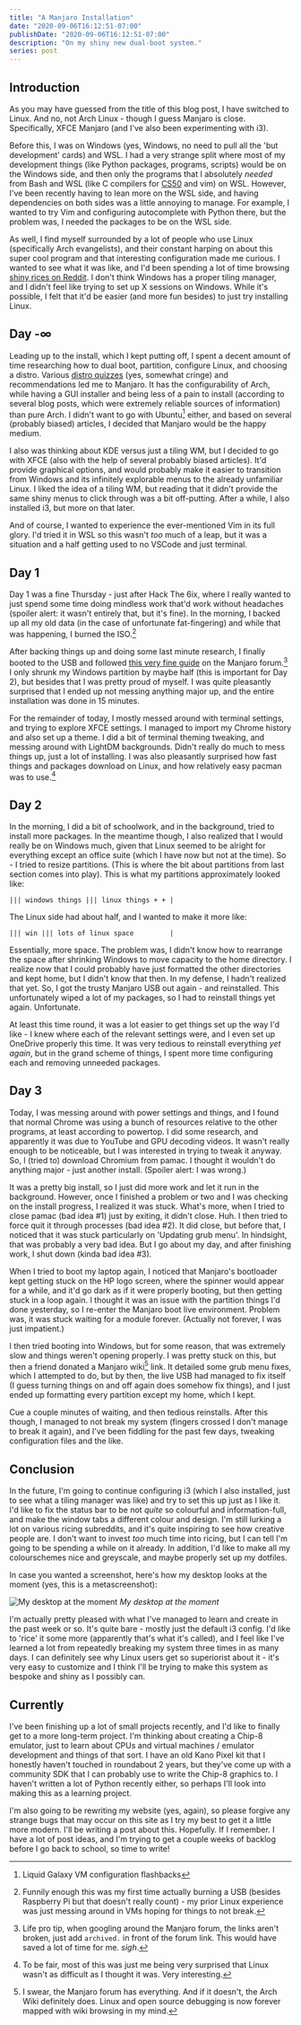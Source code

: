 ```yaml
---
title: "A Manjaro Installation"
date: "2020-09-06T16:12:51-07:00"
publishDate: "2020-09-06T16:12:51-07:00"
description: "On my shiny new dual-boot system."
series: post
---
```


## Introduction
As you may have guessed from the title of this blog post, I have switched to Linux. And no, not Arch Linux - though I guess Manjaro is close. Specifically, XFCE Manjaro (and I've also been experimenting with i3).

Before this, I was on Windows (yes, Windows, no need to pull all the 'but development' cards) and WSL. I had a very strange split where most of my development things (like Python packages, programs, scripts) would be on the Windows side, and then only the programs that I absolutely *needed* from Bash and WSL (like C compilers for [CS50](https://kewbish.github.io/blog/posts/200621/) and vim) on WSL. However, I've been recently having to lean more on the WSL side, and having dependencies on both sides was a little annoying to manage. For example, I wanted to try Vim and configuring autocomplete with Python there, but the problem was, I needed the packages to be on the WSL side.

As well, I find myself surrounded by a lot of people who use Linux (specifically Arch evangelists), and their constant harping on about this super cool program and that interesting configuration made me curious. I wanted to see what it was like, and I'd been spending a lot of time browsing [shiny rices on Reddit](https://reddit.com/r/unixporn). I don't think Windows has a proper tiling manager, and I didn't feel like trying to set up X sessions on Windows. While it's possible, I felt that it'd be easier (and more fun besides) to just try installing Linux.

## Day -∞
Leading up to the install, which I kept putting off, I spent a decent amount of time researching how to dual boot, partition, configure Linux, and choosing a distro. Various [distro quizzes](https://distrochooser.de/) (yes, somewhat cringe) and recommendations led me to Manjaro. It has the configurability of Arch, while having a GUI installer and being less of a pain to install (according to several blog posts, which were extremely reliable sources of information) than pure Arch. I didn't want to go with Ubuntu[^1] either, and based on several (probably biased) articles, I decided that Manjaro would be the happy medium.

I also was thinking about KDE versus just a tiling WM, but I decided to go with XFCE (also with the help of several probably biased articles). It'd provide graphical options, and would probably make it easier to transition from Windows and its infinitely explorable menus to the already unfamiliar Linux. I liked the idea of a tiling WM, but reading that it didn't provide the same shiny menus to click through was a bit off-putting. After a while, I also installed i3, but more on that later.

And of course, I wanted to experience the ever-mentioned Vim in its full glory. I'd tried it in WSL so this wasn't *too* much of a leap, but it was a situation and a half getting used to no VSCode and just terminal.

## Day 1
Day 1 was a fine Thursday - just after Hack The 6ix, where I really wanted to just spend some time doing mindless work that'd work without headaches (spoiler alert: it wasn't entirely that, but it's fine). In the morning, I backed up all my old data (in the case of unfortunate fat-fingering) and while that was happening, I burned the ISO.[^2]

After backing things up and doing some last minute research, I finally booted to the USB and followed [this very fine guide](https://forum.manjaro.org/t/howto-dual-boot-manjaro-and-windows/1164) on the Manjaro forum.[^3] I only shrunk my Windows partition by maybe half (this is important for Day 2), but besides that I was pretty proud of myself. I was quite pleasantly surprised that I ended up not messing anything major up, and the entire installation was done in 15 minutes.

For the remainder of today, I mostly messed around with terminal settings, and trying to explore XFCE settings. I managed to import my Chrome history and also set up a theme. I did a bit of terminal theming tweaking, and messing around with LightDM backgrounds. Didn't really do much to mess things up, just a lot of installing. I was also pleasantly surprised how fast things and packages download on Linux, and how relatively easy pacman was to use.[^4]

## Day 2
In the morning, I did a bit of schoolwork, and in the background, tried to install more packages. In the meantime though, I also realized that I would really be on Windows much, given that Linux seemed to be alright for everything except an office suite (which I have now but not at the time). So - I tried to resize partitions. (This is where the bit about partitions from last section comes into play). This is what my partitions approximately looked like:
```text
||| windows things ||| linux things + + |
```
The Linux side had about half, and I wanted to make it more like:
```text
||| win ||| lots of linux space         |
```

Essentially, more space. The problem was, I didn't know how to rearrange the space after shrinking Windows to move capacity to the home directory. I realize now that I could probably have just formatted the other directories and kept home, but I didn't know that then. In my defense, I hadn't realized that yet. So, I got the trusty Manjaro USB out again - and reinstalled. This unfortunately wiped a lot of my packages, so I had to reinstall things yet again. Unfortunate.

At least this time round, it was a lot easier to get things set up the way I'd like - I knew where each of the relevant settings were, and I even set up OneDrive properly this time. It was very tedious to reinstall everything *yet again*, but in the grand scheme of things, I spent more time configuring each and removing unneeded packages.

## Day 3
Today, I was messing around with power settings and things, and I found that normal Chrome was using a bunch of resources relative to the other programs, at least according to powertop. I did some research, and apparently it was due to YouTube and GPU decoding videos. It wasn't really enough to be noticeable, but I was interested in trying to tweak it anyway. So, I (tried to) download Chromium from pamac. I thought it wouldn't do anything major - just another install. (Spoiler alert: I was wrong.)

It was a pretty big install, so I just did more work and let it run in the background. However, once I finished a problem or two and I was checking on the install progress, I realized it was stuck. What's more, when I tried to close pamac (bad idea #1) just by exiting, it didn't close. Huh. I then tried to force quit it through processes (bad idea #2). It did close, but before that, I noticed that it was stuck particularly on 'Updating grub menu'. In hindsight, that was probably a very bad idea. But I go about my day, and after finishing work, I shut down (kinda bad idea #3).

When I tried to boot my laptop again, I noticed that Manjaro's bootloader kept getting stuck on the HP logo screen, where the spinner would appear for a while, and it'd go dark as if it were properly booting, but then getting stuck in a loop again. I thought it was an issue with the partition things I'd done yesterday, so I re-enter the Manjaro boot live environment. Problem was, it was stuck waiting for a module forever. (Actually not forever, I was just impatient.)

I then tried booting into Windows, but for some reason, that was extremely slow and things weren't opening properly. I was pretty stuck on this, but then a friend donated a Manjaro wiki[^6] link. It detailed some grub menu fixes, which I attempted to do, but by then, the live USB had managed to fix itself (I guess turning things on and off again does somehow fix things), and I just ended up formatting every partition except my home, which I kept.

Cue a couple minutes of waiting, and then tedious reinstalls. After this though, I managed to not break my system (fingers crossed I don't manage to break it again), and I've been fiddling for the past few days, tweaking configuration files and the like.

## Conclusion

In the future, I'm going to continue configuring i3 (which I also installed, just to see what a tiling manager was like) and try to set this up just as I like it. I'd like to fix the status bar to be not *quite* so colourful and information-full, and make the window tabs a different colour and design. I'm still lurking a lot on various ricing subreddits, and it's quite inspiring to see how creative people are. I don't want to invest *too* much time into ricing, but I can tell I'm going to be spending a while on it already. In addition, I'd like to make all my colourschemes nice and greyscale, and maybe properly set up my dotfiles.

In case you wanted a screenshot, here's how my desktop looks at the moment (yes, this is a metascreenshot):

![My desktop at the moment](https://i.imgur.com/ylo8NCl.png)
*My desktop at the moment*

I'm actually pretty pleased with what I've managed to learn and create in the past week or so. It's quite bare - mostly just the default i3 config. I'd like to 'rice' it some more (apparently that's what it's called), and I feel like I've learned a lot from repeatedly breaking my system three times in as many days. I can definitely see why Linux users get so superiorist about it - it's very easy to customize and I think I'll be trying to make this system as bespoke and shiny as I possibly can.

## Currently
I've been finishing up a lot of small projects recently, and I'd like to finally get to a more long-term project. I'm thinking about creating a Chip-8 emulator, just to learn about CPUs and virtual machines / emulator development and things of that sort. I have an old Kano Pixel kit that I honestly haven't touched in roundabout 2 years, but they've come up with a community SDK that I can probably use to write the Chip-8 graphics to. I haven't written a lot of Python recently either, so perhaps I'll look into making this as a learning project.

I'm also going to be rewriting my website (yes, again), so please forgive any strange bugs that may occur on this site as I try my best to get it a little more modern. I'll be writing a post about this. Hopefully. If I remember. I have a lot of post ideas, and I'm trying to get a couple weeks of backlog before I go back to school, so time to write!

[^1]: Liquid Galaxy VM configuration flashbacks

[^2]: Funnily enough this was my first time actually burning a USB (besides Raspberry Pi but that doesn't really count) - my prior Linux experience was just messing around in VMs hoping for things to not break.

[^3]: Life pro tip, when googling around the Manjaro forum, the links aren't broken, just add `archived.` in front of the forum link. This would have saved a lot of time for me. *sigh*.

[^4]: To be fair, most of this was just me being very surprised that Linux wasn't as difficult as I thought it was. Very interesting.

[^5]: Life pro tip number 2: just use ttf-twemoji. Colour support without the tweaking.

[^6]: I swear, the Manjaro forum has everything. And if it doesn't, the Arch Wiki definitely does. Linux and open source debugging is now forever mapped with wiki browsing in my mind.
